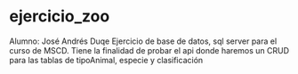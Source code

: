 # ejercicio_zoo
Alumno: José Andrés Duqe Ejercicio de base de datos, sql server para el curso de MSCD. Tiene la finalidad de probar el api donde haremos un CRUD para las tablas de tipoAnimal, especie y clasificación

